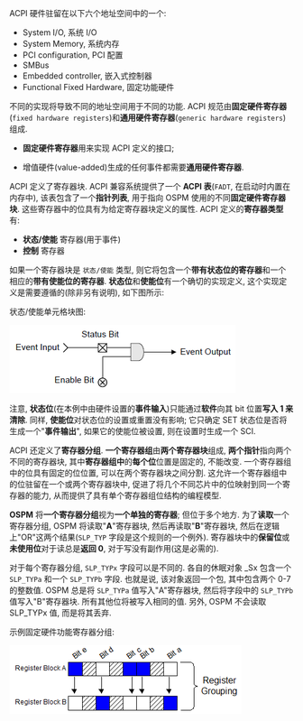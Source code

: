 
ACPI 硬件驻留在以下六个地址空间中的一个:

* System I/O, 系统 I/O
* System Memory, 系统内存
* PCI configuration, PCI 配置
* SMBus
* Embedded controller, 嵌入式控制器
* Functional Fixed Hardware, 固定功能硬件

不同的实现将导致不同的地址空间用于不同的功能. ACPI 规范由**固定硬件寄存器**(`fixed hardware registers`)和**通用硬件寄存器**(`generic hardware registers`)组成.

* **固定硬件寄存器**用来实现 ACPI 定义的接口;

* 增值硬件(value-added)生成的任何事件都需要**通用硬件寄存器**.

ACPI 定义了寄存器块. ACPI 兼容系统提供了一个 **ACPI 表**(`FADT`, 在启动时内置在内存中), 该表包含了一个**指针列表**, 用于指向 OSPM 使用的不同**固定硬件寄存器块**. 这些寄存器中的位具有为给定寄存器块定义的属性. ACPI 定义的**寄存器类型**有:

* **状态/使能** 寄存器(用于事件)
* **控制** 寄存器

如果一个寄存器块是 `状态/使能` 类型, 则它将包含一个**带有状态位的寄存器**和一个相应的**带有使能位的寄存器**. **状态位**和**使能位**有一个确切的实现定义, 这个实现定义是需要遵循的(除非另有说明), 如下图所示:

状态/使能单元格块图:

![2023-05-10-09-24-56.png](./images/2023-05-10-09-24-56.png)

注意, **状态位**(在本例中由硬件设置的**事件输入**)只能通过**软件**向其 bit 位置**写入 1 来清除**. 同样, **使能位**对状态位的设置或重置没有影响; 它只确定 SET 状态位是否将生成一个"**事件输出**", 如果它的使能位被设置, 则在设置时生成一个 SCI.

ACPI 还定义了**寄存器分组**. **一个寄存器组**由**两个寄存器块**组成, **两个指针**指向两个不同的寄存器块, 其中**寄存器组中**的**每个位**位置是固定的, 不能改变. 一个寄存器组中的位具有固定的位位置, 可以在两个寄存器块之间分割. 这允许一个寄存器组中的位驻留在一个或两个寄存器块中, 促进了将几个不同芯片中的位映射到同一个寄存器的能力, 从而提供了具有单个寄存器组位结构的编程模型.

**OSPM** 将**一个寄存器分组**视为**一个单独的寄存器**; 但位于多个地方. 为了**读取**一个寄存器分组, OSPM 将读取"**A**"寄存器块, 然后再读取"**B**"寄存器块, 然后在逻辑上"OR"这两个结果(`SLP_TYP` 字段是这个规则的一个例外). 寄存器块中的**保留位**或**未使用位**对于读总是**返回 0**, 对于写没有副作用(这是必需的).

对于每个寄存器分组, `SLP_TYPx` 字段可以是不同的. 各自的休眠对象 \_Sx 包含一个 `SLP_TYPa` 和一个 `SLP_TYPb` 字段. 也就是说, 该对象返回一个包, 其中包含两个 0-7 的整数值. OSPM 总是将 `SLP_TYPa` 值写入"A"寄存器块, 然后将字段中的 `SLP_TYPb` 值写入"B"寄存器块. 所有其他位将被写入相同的值. 另外, OSPM 不会读取 SLP_TYPx 值, 而是将其丢弃.

示例固定硬件功能寄存器分组:

![2023-05-10-21-06-37.png](./images/2023-05-10-21-06-37.png)







